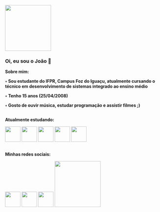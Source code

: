 <div>
 <img height="150em" src="https://camo.githubusercontent.com/700a229e6938099d586216d815677340a05ea079cec17b713b5b53873d4f5a05/68747470733a2f2f63617073756c652d72656e6465722e76657263656c2e6170702f6170693f747970653d776176696e6726636f6c6f723d464646464646266865696768743d3132302673656374696f6e3d686561646572" />
</div>

### Oi, eu sou o João 👋

**Sobre mim:**

**◦ Sou estudante do IFPR, Campus Foz do Iguaçu, atualmente cursando o técnico em desenvolvimento de sistemas integrado ao ensino médio**

**◦ Tenho 15 anos (25/04/2008)**

**◦ Gosto de ouvir música, estudar programação e assistir filmes ;)**

##

**Atualmente estudando:**
<div>
 <img height="50em" src="https://cdn.jsdelivr.net/gh/devicons/devicon@latest/icons/html5/html5-original.svg" /> 
 <img height="50em" src="https://cdn.jsdelivr.net/gh/devicons/devicon@latest/icons/css3/css3-original.svg" />
 <img height="50em" src="https://cdn.jsdelivr.net/gh/devicons/devicon@latest/icons/javascript/javascript-original.svg" />           
 <img height="50em" src="https://cdn.jsdelivr.net/gh/devicons/devicon@latest/icons/php/php-original.svg" />
 <img height="50em" src="https://cdn.jsdelivr.net/gh/devicons/devicon@latest/icons/mysql/mysql-original.svg" />    
</div>

##    

**Minhas redes sociais:**
<div>
 <a href="https://steamcommunity.com/id/jaozzcz/"><img height="50em" src="https://upload.wikimedia.org/wikipedia/commons/8/83/Steam_icon_logo.svg" /></a>
 <a href="https://www.instagram.com/_joao__e/"><img height="50em" src="https://upload.wikimedia.org/wikipedia/commons/e/e7/Instagram_logo_2016.svg" /></a>
 <a href="https://open.spotify.com/user/31ukkckgvwwwhqtpnphuxq4pkvcq"><img height="50em" src="https://upload.wikimedia.org/wikipedia/commons/8/84/Spotify_icon.svg"/></a>
 
 <img height="150em" src="https://camo.githubusercontent.com/2b71d550352d925465af47fef468c137acd1b906508d190581e370214840203f/68747470733a2f2f63617073756c652d72656e6465722e76657263656c2e6170702f6170693f747970653d776176696e6726636f6c6f723d464646464646266865696768743d3132302673656374696f6e3d666f6f746572"/>
</div>
